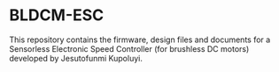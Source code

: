 # BLDCM-ESC
This repository contains the firmware, design files and documents for a Sensorless Electronic Speed Controller (for brushless DC motors) developed by Jesutofunmi Kupoluyi.
